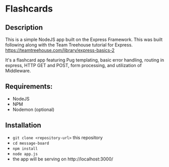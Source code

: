 # Flashcards

## Description

This is a simple NodeJS app built on the Express Framework. This was built following along with the Team Treehouse tutorial for Express.
https://teamtreehouse.com/library/express-basics-2

It's a flashcard app featuring Pug templating, basic error handling, routing in express, HTTP GET and POST, form processing, and utilization of Middleware.

## Requirements:
* NodeJS
* NPM
* Nodemon (optional)

## Installation

* `git clone <repository-url>` this repository
* `cd message-board`
* `npm install`
* `node app.js`
*  the app will be serving on http://localhost:3000/
